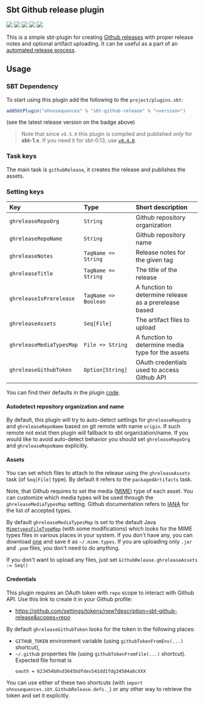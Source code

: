 ## Sbt Github release plugin

[![](https://travis-ci.org/ohnosequences/sbt-github-release.svg?branch=master)](https://travis-ci.org/ohnosequences/sbt-github-release)
[![](https://img.shields.io/codacy/811d530bf7d548ed8bcbb506f7490bef.svg)](https://www.codacy.com/app/ohnosequences/sbt-github-release)
[![](http://img.shields.io/github/release/ohnosequences/sbt-github-release/all.svg)](https://github.com/ohnosequences/sbt-github-release/releases/latest)
[![](https://img.shields.io/badge/license-AGPLv3-blue.svg)](https://tldrlegal.com/license/gnu-affero-general-public-license-v3-%28agpl-3.0%29)
[![](https://img.shields.io/badge/contact-gitter_chat-dd1054.svg)](https://gitter.im/ohnosequences/sbt-github-release)

This is a simple sbt-plugin for creating [Github releases](https://github.com/blog/1547-release-your-software) with proper release notes and optional artifact uploading. It can be useful as a part of an [automated release process](https://github.com/ohnosequences/nice-sbt-settings).


## Usage

### SBT Dependency

To start using this plugin add the following to the `project/plugins.sbt`:

```scala
addSbtPlugin("ohnosequences" % "sbt-github-release" % "<version>")
```

(see the latest release version on the badge above)

> Note that since `v0.5.0` this plugin is compiled and published _only_ for **sbt-1.x**. If you need it for sbt-0.13, use [`v0.4.0`](https://github.com/ohnosequences/sbt-github-release/tree/v0.4.0).

### Task keys

The main task is `githubRelease`, it creates the release and publishes the assets.

### Setting keys

| Key                      | Type                 | Short description                                     |
|:-------------------------|:---------------------|:------------------------------------------------------|
| `ghreleaseRepoOrg`       | `String`             | Github repository organization                        |
| `ghreleaseRepoName`      | `String`             | Github repository name                                |
| `ghreleaseNotes`         | `TagName => String`  | Release notes for the given tag                       |
| `ghreleaseTitle`         | `TagName => String`  | The title of the release                              |
| `ghreleaseIsPrerelease`  | `TagName => Boolean` | A function to determine release as a prerelease based |
| `ghreleaseAssets`        | `Seq[File]`          | The artifact files to upload                          |
| `ghreleaseMediaTypesMap` | `File => String`     | A function to determine media type for the assets     |
| `ghreleaseGithubToken`   | `Option[String]`     | OAuth credentials used to access Github API           |


You can find their defaults in the plugin [code](src/main/scala/SbtGithubReleasePlugin.scala).

#### Autodetect repository organization and name

By default, this plugin will try to auto-detect settings for `ghreleaseRepoOrg` and `ghreleaseRepoName` based on git remote with name `origin`. If such remote not exist then plugin will fallback to sbt organization/name. If you would like to avoid auto-detect behavior you should set `ghreleaseRepoOrg` and `ghreleaseRepoName` explicitly.

#### Assets

You can set which files to attach to the release using the `ghreleaseAssets` task (of `Seq[File]` type). By default it refers to the `packagedArtifacts` task.

Note, that Github requires to set the media ([MIME](https://en.wikipedia.org/wiki/Media_type)) type of each asset. You can customize which media types will be used through the `ghreleaseMediaTypesMap` setting. Github documentation refers to [IANA](https://www.iana.org/assignments/media-types/media-types.xhtml) for the list of accepted types.

By default `ghreleaseMediaTypesMap` is set to the default Java [`MimetypesFileTypeMap`](https://docs.oracle.com/javase/8/docs/api/javax/activation/MimetypesFileTypeMap.html) (with some modifications) which looks for the MIME types files in various places in your system. If you don't have any, you can download [one](http://svn.apache.org/viewvc/httpd/httpd/trunk/docs/conf/mime.types?view=co) and save it as `~/.mime.types`. If you are uploading only `.jar` and `.pom` files, you don't need to do anything.

If you don't want to upload any files, just set `GithubRelease.ghreleaseAssets := Seq()`


#### Credentials

This plugin requires an OAuth token with `repo` scope to interact with Github API. Use this link to create it in your Github profile:

* https://github.com/settings/tokens/new?description=sbt-github-release&scopes=repo

By default `ghreleaseGithubToken` looks for the token in the following places:

* `GITHUB_TOKEN` environment variable (using `githubTokenFromEnv(...)` shortcut),
* `~/.github` properties file (using `githubTokenFromFile(...)` shortcut). Expected file format is
    ```
    oauth = 623454b0sd3645bdfdes541dd1fdg34504a8cXXX
    ```

You can use either of these two shortcuts (with `import ohnosequences.sbt.GithubRelease.defs._`) or any other way to retrieve the token and set it explicitly.
